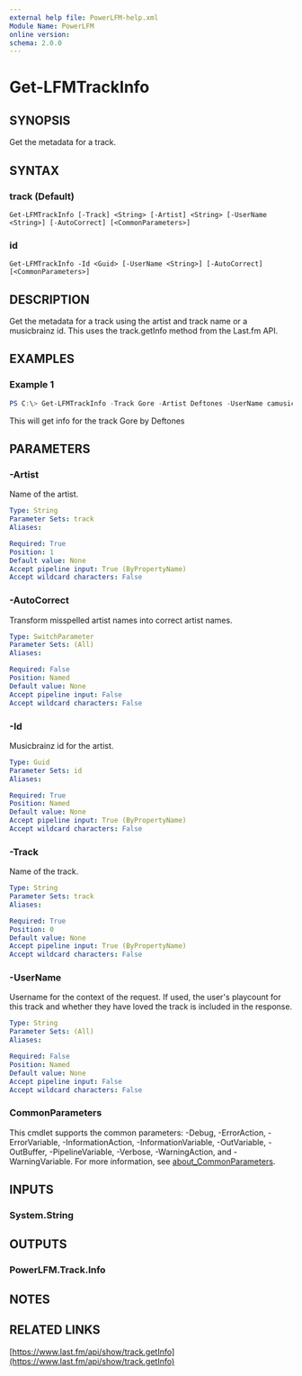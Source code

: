 ```yaml
---
external help file: PowerLFM-help.xml
Module Name: PowerLFM
online version:
schema: 2.0.0
---
```


# Get-LFMTrackInfo

## SYNOPSIS
Get the metadata for a track.

## SYNTAX

### track (Default)
```
Get-LFMTrackInfo [-Track] <String> [-Artist] <String> [-UserName <String>] [-AutoCorrect] [<CommonParameters>]
```

### id
```
Get-LFMTrackInfo -Id <Guid> [-UserName <String>] [-AutoCorrect] [<CommonParameters>]
```

## DESCRIPTION
Get the metadata for a track using the artist and track name or a musicbrainz id. This uses the track.getInfo method from the Last.fm API.

## EXAMPLES

### Example 1
```powershell
PS C:\> Get-LFMTrackInfo -Track Gore -Artist Deftones -UserName camusicjunkie
```

This will get info for the track Gore by Deftones

## PARAMETERS

### -Artist
Name of the artist.

```yaml
Type: String
Parameter Sets: track
Aliases:

Required: True
Position: 1
Default value: None
Accept pipeline input: True (ByPropertyName)
Accept wildcard characters: False
```

### -AutoCorrect
Transform misspelled artist names into correct artist names.

```yaml
Type: SwitchParameter
Parameter Sets: (All)
Aliases:

Required: False
Position: Named
Default value: None
Accept pipeline input: False
Accept wildcard characters: False
```

### -Id
Musicbrainz id for the artist.

```yaml
Type: Guid
Parameter Sets: id
Aliases:

Required: True
Position: Named
Default value: None
Accept pipeline input: True (ByPropertyName)
Accept wildcard characters: False
```

### -Track
Name of the track.

```yaml
Type: String
Parameter Sets: track
Aliases:

Required: True
Position: 0
Default value: None
Accept pipeline input: True (ByPropertyName)
Accept wildcard characters: False
```

### -UserName
Username for the context of the request. If used, the user's playcount for this track and whether they have loved the track is included in the response.

```yaml
Type: String
Parameter Sets: (All)
Aliases:

Required: False
Position: Named
Default value: None
Accept pipeline input: False
Accept wildcard characters: False
```

### CommonParameters
This cmdlet supports the common parameters: -Debug, -ErrorAction, -ErrorVariable, -InformationAction, -InformationVariable, -OutVariable, -OutBuffer, -PipelineVariable, -Verbose, -WarningAction, and -WarningVariable. For more information, see [about_CommonParameters](http://go.microsoft.com/fwlink/?LinkID=113216).

## INPUTS

### System.String

## OUTPUTS

### PowerLFM.Track.Info

## NOTES

## RELATED LINKS

[https://www.last.fm/api/show/track.getInfo](https://www.last.fm/api/show/track.getInfo)
